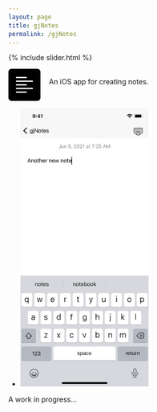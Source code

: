 ```yaml
---
layout: page
title: gjNotes
permalink: /gjNotes
---
```


{% include slider.html %}

<span style="float: left; line-height: 0px;">
<img width="64" height="64" src="/images/gjNotes/gjNotes-icon.png">
</span>
<span style="float: left; padding: 17px 0px 0px 17px;">
An iOS app for creating notes.
</span>
<div style="clear: both;"></div>

<div id="gallery">
    <ul id="lightSlider" class="cS-hidden">
        <!-- <li><img src="/images/gjNotes/gjNotes-1.png" width=256px></li> -->
        <!-- <li><img src="/images/gjNotes/gjNotes-2.png" width=256px></li> -->
        <li><img src="/images/gjNotes/gjNotes-3.png" width=256px></li>
        <!-- <li><img src="/images/gjNotes/gjNotes-4.png" width=256px></li> -->
    </ul>
</div>

A work in progress...
